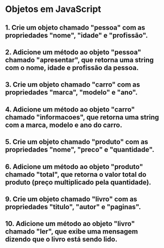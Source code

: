 # Objetos em JavaScript

## 1. Crie um objeto chamado "pessoa" com as propriedades "nome", "idade" e "profissão".

## 2. Adicione um método ao objeto "pessoa" chamado "apresentar", que retorna uma string com o nome, idade e profissão da pessoa.

## 3. Crie um objeto chamado "carro" com as propriedades "marca", "modelo" e "ano".

## 4. Adicione um método ao objeto "carro" chamado "informacoes", que retorna uma string com a marca, modelo e ano do carro.

## 5. Crie um objeto chamado "produto" com as propriedades "nome", "preco" e "quantidade".

## 6. Adicione um método ao objeto "produto" chamado "total", que retorna o valor total do produto (preço multiplicado pela quantidade).

## 9. Crie um objeto chamado "livro" com as propriedades "titulo", "autor" e "paginas".

## 10. Adicione um método ao objeto "livro" chamado "ler", que exibe uma mensagem dizendo que o livro está sendo lido.
